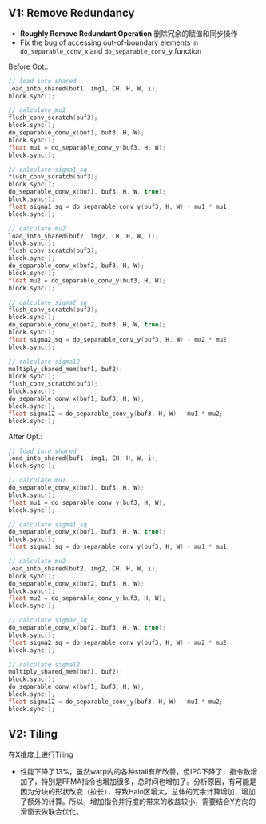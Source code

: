 ## V1: Remove Redundancy

- **Roughly Remove Redundant Operation** 删除冗余的赋值和同步操作
- Fix the bug of accessing out-of-boundary elements in `do_separable_conv_x` and `do_separable_conv_y` function

Before Opt.:
```cpp
// load into shared
load_into_shared(buf1, img1, CH, H, W, i);
block.sync();

// calculate mu1
flush_conv_scratch(buf3);
block.sync();
do_separable_conv_x(buf1, buf3, H, W);
block.sync();
float mu1 = do_separable_conv_y(buf3, H, W);
block.sync();

// calculate sigma1_sq
flush_conv_scratch(buf3);
block.sync();
do_separable_conv_x(buf1, buf3, H, W, true);
block.sync();
float sigma1_sq = do_separable_conv_y(buf3, H, W) - mu1 * mu1;
block.sync();

// calculate mu2
load_into_shared(buf2, img2, CH, H, W, i);
block.sync();
flush_conv_scratch(buf3);
block.sync();
do_separable_conv_x(buf2, buf3, H, W);
block.sync();
float mu2 = do_separable_conv_y(buf3, H, W);
block.sync();

// calculate sigma2_sq
flush_conv_scratch(buf3);
block.sync();
do_separable_conv_x(buf2, buf3, H, W, true);
block.sync();
float sigma2_sq = do_separable_conv_y(buf3, H, W) - mu2 * mu2;
block.sync();

// calculate sigma12
multiply_shared_mem(buf1, buf2);
block.sync();
flush_conv_scratch(buf3);
block.sync();
do_separable_conv_x(buf1, buf3, H, W);
block.sync();
float sigma12 = do_separable_conv_y(buf3, H, W) - mu1 * mu2;
block.sync();
```

After Opt.:
```cpp
// load into shared
load_into_shared(buf1, img1, CH, H, W, i);
block.sync();

// calculate mu1
do_separable_conv_x(buf1, buf3, H, W);
block.sync();
float mu1 = do_separable_conv_y(buf3, H, W);
block.sync();

// calculate sigma1_sq
do_separable_conv_x(buf1, buf3, H, W, true);
block.sync();
float sigma1_sq = do_separable_conv_y(buf3, H, W) - mu1 * mu1;

// calculate mu2
load_into_shared(buf2, img2, CH, H, W, i);
block.sync();
do_separable_conv_x(buf2, buf3, H, W);
block.sync();
float mu2 = do_separable_conv_y(buf3, H, W);
block.sync();

// calculate sigma2_sq
do_separable_conv_x(buf2, buf3, H, W, true);
block.sync();
float sigma2_sq = do_separable_conv_y(buf3, H, W) - mu2 * mu2;
block.sync();

// calculate sigma12
multiply_shared_mem(buf1, buf2);
block.sync();
do_separable_conv_x(buf1, buf3, H, W);
block.sync();
float sigma12 = do_separable_conv_y(buf3, H, W) - mu1 * mu2;
block.sync();
```

## V2: Tiling

在X维度上进行Tiling

- 性能下降了13%，虽然warp内的各种stall有所改善，但IPC下降了，指令数增加了，特别是FFMA指令也增加很多，总时间也增加了。分析原因，有可能是因为分块的形状改变（拉长），导致Halo区增大，总体的冗余计算增加，增加了额外的计算。所以，增加指令并行度的带来的收益较小，需要结合Y方向的滑窗去做联合优化。